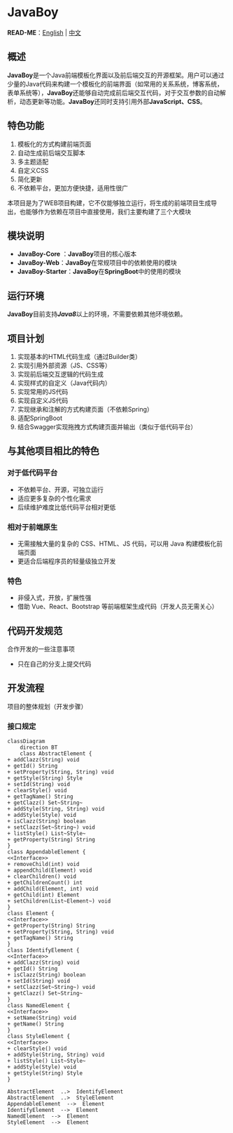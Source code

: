 # JavaBoy

**READ-ME**：[English](/README.md) | [中文](/README-zh.md)

## 概述

**JavaBoy**是一个Java前端模板化界面以及前后端交互的开源框架。用户可以通过少量的Java代码来构建一个模板化的前端界面（如常用的关系系统，博客系统，表单系统等），**JavaBoy**还能够自动完成前后端交互代码，对于交互参数的自动解析，动态更新等功能。**JavaBoy**还同时支持引用外部**JavaScript、CSS**。

## 特色功能

1. 模板化的方式构建前端页面
2. 自动生成前后端交互脚本
3. 多主题适配
4. 自定义CSS
5. 简化更新
6. 不依赖平台，更加方便快捷，适用性很广

本项目是为了WEB项目构建，它不仅能够独立运行，将生成的前端项目生成导出，也能够作为依赖在项目中直接使用，我们主要构建了三个大模块

## 模块说明

- **JavaBoy-Core** ：**JavaBoy**项目的核心版本
- **JavaBoy-Web**：**JavaBoy**在常规项目中的依赖使用的模块
- **JavaBoy-Starter**：**JavaBoy**在**SpringBoot**中的使用的模块

## 运行环境

**JavaBoy**目前支持***Java8***以上的环境，不需要依赖其他环境依赖。

## 项目计划

1. 实现基本的HTML代码生成（通过Builder类）
2. 实现引用外部资源（JS、CSS等）
3. 实现前后端交互逻辑的代码生成
4. 实现样式的自定义（Java代码内）
5. 实现常用的JS代码
6. 实现自定义JS代码
7. 实现继承和注解的方式构建页面（不依赖Spring）
8. 适配SpringBoot
9. 结合Swagger实现拖拽方式构建页面并输出（类似于低代码平台）

## 与其他项目相比的特色
### 对于低代码平台
- 不依赖平台、开源，可独立运行
- 适应更多复杂的个性化需求
- 后续维护难度比低代码平台相对更低
### 相对于前端原生
- 无需接触大量的复杂的 CSS、HTML、JS 代码，可以用 Java 构建模板化前端页面
- 更适合后端程序员的轻量级独立开发
### 特色
- 非侵入式，开放，扩展性强
- 借助 Vue、React、Bootstrap 等前端框架生成代码（开发人员无需关心）

## 代码开发规范

合作开发的一些注意事项

- 只在自己的分支上提交代码

## 开发流程

项目的整体规划（开发步骤）

### 接口规定

```mermaid
classDiagram
    direction BT
    class AbstractElement {
+ addClazz(String) void
+ getId() String
+ setProperty(String, String) void
+ getStyle(String) Style
+ setId(String) void
+ clearStyle() void
+ getTagName() String
+ getClazz() Set~String~
+ addStyle(String, String) void
+ addStyle(Style) void
+ isClazz(String) boolean
+ setClazz(Set~String~) void
+ listStyle() List~Style~
+ getProperty(String) String
}
class AppendableElement {
<<Interface>>
+ removeChild(int) void
+ appendChild(Element) void
+ clearChildren() void
+ getChildrenCount() int
+ addChild(Element, int) void
+ getChild(int) Element
+ setChildren(List~Element~) void
}
class Element {
<<Interface>>
+ getProperty(String) String
+ setProperty(String, String) void
+ getTagName() String
}
class IdentifyElement {
<<Interface>>
+ addClazz(String) void
+ getId() String
+ isClazz(String) boolean
+ setId(String) void
+ setClazz(Set~String~) void
+ getClazz() Set~String~
}
class NamedElement {
<<Interface>>
+ setName(String) void
+ getName() String
}
class StyleElement {
<<Interface>>
+ clearStyle() void
+ addStyle(String, String) void
+ listStyle() List~Style~
+ addStyle(Style) void
+ getStyle(String) Style
}

AbstractElement  ..>  IdentifyElement
AbstractElement  ..>  StyleElement
AppendableElement  -->  Element
IdentifyElement  -->  Element
NamedElement  -->  Element
StyleElement  -->  Element

```

